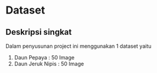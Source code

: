 # Dataset

## Deskripsi singkat
Dalam penyusunan project ini menggunakan 1 dataset yaitu 
1. Daun Pepaya : 50 Image
2. Daun Jeruk Nipis : 50 Image

